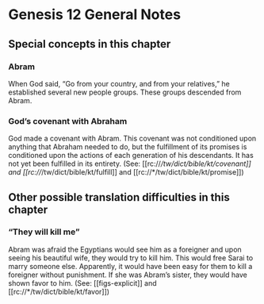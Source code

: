 # Genesis 12 General Notes
## Special concepts in this chapter

### Abram
When God said, “Go from your country, and from your relatives,” he established several new people groups. These groups descended from Abram.

### God’s covenant with Abraham
God made a covenant with Abram. This covenant was not conditioned upon anything that Abraham needed to do, but the fulfillment of its promises is conditioned upon the actions of each generation of his descendants. It has not yet been fulfilled in its entirety. (See: [[rc://*/tw/dict/bible/kt/covenant]] and [[rc://*/tw/dict/bible/kt/fulfill]] and [[rc://*/tw/dict/bible/kt/promise]])

## Other possible translation difficulties in this chapter

### “They will kill me”
Abram was afraid the Egyptians would see him as a foreigner and upon seeing his beautiful wife, they would try to kill him. This would free Sarai to marry someone else. Apparently, it would have been easy for them to kill a foreigner without punishment. If she was Abram’s sister, they would have shown favor to him. (See: [[figs-explicit]] and [[rc://*/tw/dict/bible/kt/favor]])